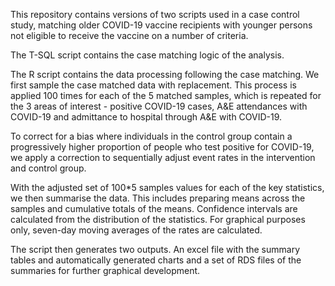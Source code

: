 This repository contains versions of two scripts used in a case control study, matching older COVID-19 vaccine recipients with younger persons not eligible to receive the vaccine on a number of criteria. 

The T-SQL script contains the case matching logic of the analysis. 

The R script contains the data processing following the case matching. We first sample the case matched data with replacement. This process is applied 100 times for each of the 5 matched samples, which is repeated for the 3 areas of interest - positive COVID-19 cases, A&E attendances with COVID-19 and admittance to hospital through A&E with COVID-19. 

To correct for a bias where individuals in the control group contain a progressively higher proportion of people who test positive for COVID-19, we apply a correction to sequentially adjust event rates in the intervention and control group. 

With the adjusted set of 100*5 samples values for each of the key statistics, we then summarise the data. This includes preparing means across the samples and cumulative totals of the means. Confidence intervals are calculated from the distribution of the statistics. For graphical purposes only, seven-day moving averages of the rates are calculated. 

The script then generates two outputs. An excel file with the summary tables and automatically generated charts and a set of RDS files of the summaries for further graphical development. 
